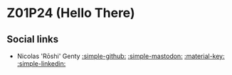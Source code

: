 <!-- 
respect the alphabetical order
prefer the simple version for better consistency,
github          :simple-github:
linedkin        :simple-linkedin:
mastodon        :simple-mastodon:
twitter         :simple-x:
pgp, keyoxide   :material-key:
signal          :simple-signal:
 -->

# Z01P24 (Hello There)

<!-- for joplin users -->
<!-- ${toc} -->

## Social links

- Nicolas 'Rōshi' Genty [:simple-github:](https://github.com/nicgen) [:simple-mastodon:](https://mastodon.social/@nicgen) [:material-key:](keyoxide) [:simple-linkedin:]()
